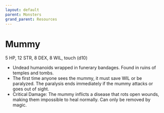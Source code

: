```yaml
---
layout: default
parent: Monsters
grand_parent: Resources
---
```


# Mummy

5 HP, 12 STR, 8 DEX, 8 WIL, touch (d10)

- Undead humanoids wrapped in funerary bandages. Found in ruins of temples and tombs.
- The first time anyone sees the mummy, it must save WIL or be paralyzed. The paralysis ends immediately if the mummy attacks or goes out of sight.
- Critical Damage: The mummy inflicts a disease that rots open wounds, making them impossible to heal normally. Can only be removed by magic.


